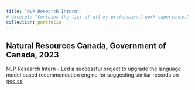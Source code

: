```yaml
---
title: "NLP Research Intern"
# excerpt: "Contains the list of all my professional work experience."
collection: portfolio
---
```


<!-- # Work experience -->

## Natural Resources Canada, Government of Canada, 2023

NLP Research Intern - Led a successful project to upgrade the language model based recommendation engine for suggesting similar records on [geo.ca](https://geo.ca/)
